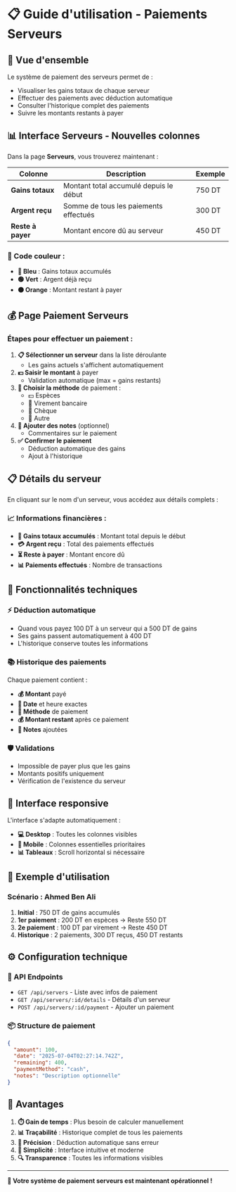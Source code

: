 # 📋 Guide d'utilisation - Paiements Serveurs

## 🎯 Vue d'ensemble

Le système de paiement des serveurs permet de :

- Visualiser les gains totaux de chaque serveur
- Effectuer des paiements avec déduction automatique
- Consulter l'historique complet des paiements
- Suivre les montants restants à payer

## 📊 Interface Serveurs - Nouvelles colonnes

Dans la page **Serveurs**, vous trouverez maintenant :

| Colonne           | Description                            | Exemple |
| ----------------- | -------------------------------------- | ------- |
| **Gains totaux**  | Montant total accumulé depuis le début | 750 DT  |
| **Argent reçu**   | Somme de tous les paiements effectués  | 300 DT  |
| **Reste à payer** | Montant encore dû au serveur           | 450 DT  |

### 🎨 Code couleur :

- **🔵 Bleu** : Gains totaux accumulés
- **🟢 Vert** : Argent déjà reçu
- **🟠 Orange** : Montant restant à payer

## 💰 Page Paiement Serveurs

### Étapes pour effectuer un paiement :

1. **📋 Sélectionner un serveur** dans la liste déroulante
   - Les gains actuels s'affichent automatiquement
2. **💵 Saisir le montant** à payer
   - Validation automatique (max = gains restants)
3. **🏦 Choisir la méthode** de paiement :
   - 💵 Espèces
   - 🏦 Virement bancaire
   - 📝 Chèque
   - 🔗 Autre
4. **📝 Ajouter des notes** (optionnel)
   - Commentaires sur le paiement
5. **✅ Confirmer le paiement**
   - Déduction automatique des gains
   - Ajout à l'historique

## 📋 Détails du serveur

En cliquant sur le nom d'un serveur, vous accédez aux détails complets :

### 📈 Informations financières :

- **💼 Gains totaux accumulés** : Montant total depuis le début
- **💳 Argent reçu** : Total des paiements effectués
- **⏳ Reste à payer** : Montant encore dû
- **📊 Paiements effectués** : Nombre de transactions

## 🔧 Fonctionnalités techniques

### ⚡ Déduction automatique

- Quand vous payez 100 DT à un serveur qui a 500 DT de gains
- Ses gains passent automatiquement à 400 DT
- L'historique conserve toutes les informations

### 📚 Historique des paiements

Chaque paiement contient :

- **💰 Montant** payé
- **📅 Date** et heure exactes
- **🏦 Méthode** de paiement
- **💰 Montant restant** après ce paiement
- **📝 Notes** ajoutées

### 🛡️ Validations

- Impossible de payer plus que les gains
- Montants positifs uniquement
- Vérification de l'existence du serveur

## 📱 Interface responsive

L'interface s'adapte automatiquement :

- **💻 Desktop** : Toutes les colonnes visibles
- **📱 Mobile** : Colonnes essentielles prioritaires
- **📊 Tableaux** : Scroll horizontal si nécessaire

## 🎯 Exemple d'utilisation

### Scénario : Ahmed Ben Ali

1. **Initial** : 750 DT de gains accumulés
2. **1er paiement** : 200 DT en espèces → Reste 550 DT
3. **2e paiement** : 100 DT par virement → Reste 450 DT
4. **Historique** : 2 paiements, 300 DT reçus, 450 DT restants

## ⚙️ Configuration technique

### 🔌 API Endpoints

- `GET /api/servers` - Liste avec infos de paiement
- `GET /api/servers/:id/details` - Détails d'un serveur
- `POST /api/servers/:id/payment` - Ajouter un paiement

### 📦 Structure de paiement

```json
{
  "amount": 100,
  "date": "2025-07-04T02:27:14.742Z",
  "remaining": 400,
  "paymentMethod": "cash",
  "notes": "Description optionnelle"
}
```

## 🚀 Avantages

1. **⏱️ Gain de temps** : Plus besoin de calculer manuellement
2. **📊 Traçabilité** : Historique complet de tous les paiements
3. **🎯 Précision** : Déduction automatique sans erreur
4. **📱 Simplicité** : Interface intuitive et moderne
5. **🔍 Transparence** : Toutes les informations visibles

---

**🎉 Votre système de paiement serveurs est maintenant opérationnel !**
